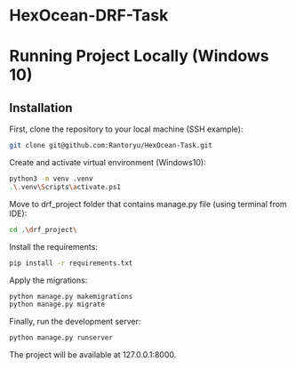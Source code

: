 # HexOcean-DRF-Task

# Running Project Locally (Windows 10)

## Installation

First, clone the repository to your local machine (SSH example):

```bash
git clone git@github.com:Rantoryu/HexOcean-Task.git
```

Create and activate virtual environment (Windows10):
```bash
python3 -m venv .venv
.\.venv\Scripts\activate.ps1
```

Move to drf_project folder that contains manage.py file (using terminal from IDE):
```bash
cd .\drf_project\
```

Install the requirements:

```bash
pip install -r requirements.txt
```

Apply the migrations:

```bash
python manage.py makemigrations
python manage.py migrate
```

Finally, run the development server:

```bash
python manage.py runserver
```

The project will be available at 127.0.0.1:8000.
